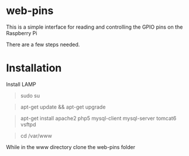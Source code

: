 web-pins
========

This is a simple interface for reading and controlling the GPIO pins on the Raspberry Pi

There are a few steps needed.

Installation
============

Install LAMP

>sudo su

>apt-get update && apt-get upgrade

>apt-get install apache2 php5 mysql-client mysql-server tomcat6 vsftpd

>cd /var/www

While in the www directory clone the web-pins folder

>

